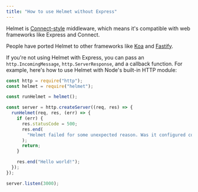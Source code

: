 ```yaml
---
title: "How to use Helmet without Express"
---
```


Helmet is [Connect-style](https://www.npmjs.com/package/connect) middleware, which means it's compatible with web frameworks like Express and Connect.

People have ported Helmet to other frameworks like [Koa](https://github.com/venables/koa-helmet) and [Fastify](https://github.com/fastify/fastify-helmet).

If you're not using Helmet with Express, you can pass an `http.IncomingMessage`, `http.ServerResponse`, and a callback function. For example, here's how to use Helmet with Node's built-in HTTP module:

```javascript
const http = require("http");
const helmet = require("helmet");

const runHelmet = helmet();

const server = http.createServer((req, res) => {
  runHelmet(req, res, (err) => {
    if (err) {
      res.statusCode = 500;
      res.end(
        "Helmet failed for some unexpected reason. Was it configured correctly?",
      );
      return;
    }

    res.end("Hello world!");
  });
});

server.listen(3000);
```
